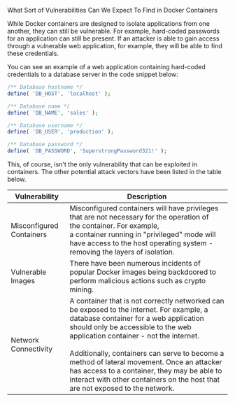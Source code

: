 What Sort of Vulnerabilities Can We Expect To Find in Docker Containers

While Docker containers are designed to isolate applications from one another, they can still be vulnerable. For example, hard-coded passwords for an application can still be present. If an attacker is able to gain access through a vulnerable web application, for example, they will be able to find these credentials.

You can see an example of a web application containing hard-coded credentials to a database server in the code snippet below:

```php
/** Database hostname */
define( 'DB_HOST', 'localhost' );

/** Database name */
define( 'DB_NAME', 'sales' );

/** Database username */
define( 'DB_USER', 'production' );

/** Database password */
define( 'DB_PASSWORD', 'SuperstrongPassword321!' );
```

This, of course, isn't the only vulnerability that can be exploited in containers. The other potential attack vectors have been listed in the table below.

| **Vulnerability**        | **Description**                                                                                                                                                                                                                                                                                                                                                                                                                                      |
| ------------------------ | ---------------------------------------------------------------------------------------------------------------------------------------------------------------------------------------------------------------------------------------------------------------------------------------------------------------------------------------------------------------------------------------------------------------------------------------------------- |
| Misconfigured Containers | Misconfigured containers will have privileges that are not necessary for the operation of the container. For example, a container running in "privileged" mode will have access to the host operating system - removing the layers of isolation.                                                                                                                                                                                                     |
| Vulnerable Images        | There have been numerous incidents of popular Docker images being backdoored to perform malicious actions such as crypto mining.                                                                                                                                                                                                                                                                                                                     |
| Network Connectivity     | A container that is not correctly networked can be exposed to the internet. For example, a database container for a web application should only be accessible to the web application container - not the internet.<br><br>Additionally, containers can serve to become a method of lateral movement. Once an attacker has access to a container, they may be able to interact with other containers on the host that are not exposed to the network. |
